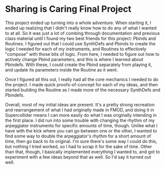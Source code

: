# Sharing is Caring Final Project

This project ended up turning into a whole adventure. When starting it, I ended up realizing that I didn't really know how to do any of what I wanted to at all. So it was just a lot of combing through documentation and previous class material until I found my two best friends for this project: Pbinds and Routines. I figured out that I could use SynthDefs and Pbinds to create the logic I needed for each of my instruments, and Routines to effectively "compose" with those bits of logic. From here, I needed to figure out how to actively change Pbind parameters, and this is where I learned about Pbindefs. With these, I could create the Pbind separately from playing it, and update its parameters inside the Routine as it went.

Once I figured all this out, I really had all the core mechanics I needed to do the project. I made quick proofs-of-concept for each of my ideas, and then started building the Routine as I made more of the necessary SynthDefs and Pbindefs.

Overall, most of my initial ideas are present. It's a pretty strong recreation and rearrangement of what I had originally made in FMOD, and doing it in Supercollider means I can more easily do what I was originally intending in the first place. I did run into some trouble with changing the rhythm of my arpeggiator instruments for specific amounts of time, though. Unlike what I have with the kick where you can go between one or the other, I wanted to find some way to double the arpeggiator's rhythm for a short amount of time, then go back to its original. I'm sure there's some way I could do this, but nothing I tried worked, so I had to scrap it for the sake of time. Other than that, though, I basically implemented everything I wanted to, and got to experiment with a few ideas beyond that as well. So I'd say it turned out well.